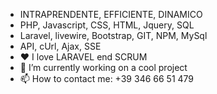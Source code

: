 - INTRAPRENDENTE, EFFICIENTE, DINAMICO
- PHP, Javascript, CSS, HTML, Jquery, SQL
- Laravel, livewire, Bootstrap, GIT, NPM, MySql
- API, cUrl, Ajax, SSE
- ❤️ I love LARAVEL end SCRUM
- 🔭 I’m currently working on a cool project
- 📫 How to contact me: +39 346 66 51 479
<!--
**DaniloBianchi/DaniloBianchi** is a ✨ _special_ ✨ repository because its `README.md` (this file) appears on your GitHub profile.

Here are some ideas to get you started:

- 🔭 I’m currently working on a cool project
- 🌱 I’m currently learning at Aulab
- 👯 I’m looking for a cool job as developer

- 💬 Ask me about PHP, Laravel
- 📫 How to reach me: +39 346 66 51 479

-->
